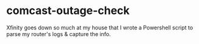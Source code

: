 # comcast-outage-check
Xfinity goes down so much at my house that I wrote a Powershell script to parse my router's logs &amp; capture the info.
